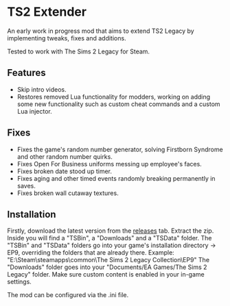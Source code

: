 # TS2 Extender
 
An early work in progress mod that aims to extend TS2 Legacy by implementing tweaks, fixes and additions.

Tested to work with The Sims 2 Legacy for Steam.

## Features

* Skip intro videos.
* Restores removed Lua functionality for modders, working on adding some new functionality such as custom cheat commands and a custom Lua injector.

## Fixes

* Fixes the game's random number generator, solving Firstborn Syndrome and other random number quirks.
* Fixes Open For Business uniforms messing up employee's faces.
* Fixes broken date stood up timer.
* Fixes aging and other timed events randomly breaking permanently in saves.
* Fixes broken wall cutaway textures.

## Installation

Firstly, download the latest version from the [releases](https://github.com/LazyDuchess/TS2-Extender/releases/latest) tab.
Extract the zip. Inside you will find a "TSBin", a "Downloads" and a "TSData" folder.
The "TSBin" and "TSData" folders go into your game's installation directory -> EP9, overriding the folders that are already there. Example: "E:\Steam\steamapps\common\The Sims 2 Legacy Collection\EP9"
The "Downloads" folder goes into your "Documents/EA Games/The Sims 2 Legacy" folder. Make sure custom content is enabled in your in-game settings.

The mod can be configured via the .ini file.
